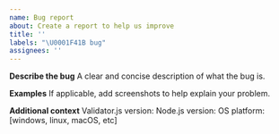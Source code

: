 ```yaml
---
name: Bug report
about: Create a report to help us improve
title: ''
labels: "\U0001F41B bug"
assignees: ''
---
```


**Describe the bug**
A clear and concise description of what the bug is.

**Examples**
If applicable, add screenshots to help explain your problem.

**Additional context**
Validator.js version:
Node.js version:
OS platform: [windows, linux, macOS, etc]
